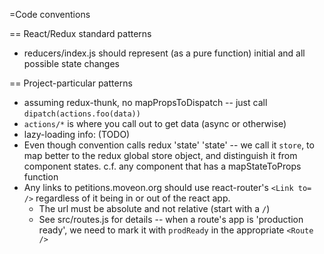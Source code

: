 =Code conventions

== React/Redux standard patterns
 * reducers/index.js should represent (as a pure function) initial and all possible state changes

== Project-particular patterns

 * assuming redux-thunk, no mapPropsToDispatch -- just call `dipatch(actions.foo(data))`
 * `actions/*` is where you call out to get data (async or otherwise)
 * lazy-loading info: (TODO)
 * Even though convention calls redux 'state' 'state' -- we call it `store`, to map better to the redux
   global store object, and distinguish it from component states.  c.f. any component that has a mapStateToProps function
 * Any links to petitions.moveon.org should use react-router's `<Link to= />` regardless of it being in or out of the react app.
   - The url must be absolute and not relative (start with a `/`)
   - See src/routes.js for details -- when a route's app is 'production ready', we need to mark it with `prodReady` in the appropriate `<Route />`
